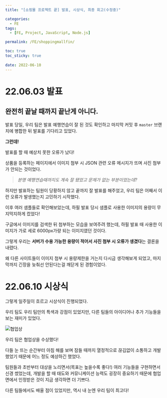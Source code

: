 ```yaml
---
title: "[쇼핑몰 프로젝트 끝] 발표, 시상식, 최종 회고(수정중)"

categories:
  - FE
tags:
  - [FE, Project, JavaScript, Node.js]

permalink: /FE/shoppingmallfin/

toc: true
toc_sticky: true
 
date: 2022-06-10
---
```


# 22.06.03 발표
## 완전히 끝날 때까지 끝난게 아니다.
발표 당일, 우리 팀은 발표 예행연습이 잘 된 것도 확인하고 마지막 커밋 후 `master` 브랜치에 병합한 뒤 발표를 기다리고 있었다.

**그런데!**

발표를 할 때 예상치 못한 오류가 났다!

상품을 등록하는 페이지에서 이미지 첨부 시 JSON 관련 오류 메시지가 뜨며 사진 첨부가 안되는 것이었다.

> *분명 예행연습때까지도 계속 잘 됐었고 문제가 없는 부분이었는데?*

하지만 발표하는 팀원이 당황하지 않고 끝까지 잘 발표를 해주었고, 우리 팀은 어째서 이런 오류가 발생했는지 고민하기 시작했다.

이후 여러 샘플들로 확인해보았는데, 하필 발표 당시 샘플로 사용한 이미지의 용량이 무지막지하게 컸었다!

구글에서 이미지를 검색한 뒤 첨부하는 모습을 보여주려 했는데, 하필 발표 때 사용한 이미지가 가로 세로 6000px가량 되는 이미지였던 것이다.

그렇게 우리는 **서버가 수용 가능한 용량이 적어서 사진 첨부 시 오류가 생겼다**는 결론을 내렸다.

왜 다른 사이트들이 이미지 첨부 시 용량제한을 거는지 다시금 생각해보게 되었고, 마지막까지 긴장을 늦춰선 안된다는걸 깨닫게 된 경험이었다.

# 22.06.10 시상식

그렇게 일주일이 흐르고 시상식이 진행되었다.

우리 팀도 우리 팀만의 특색과 강점이 있었지만, 다른 팀들의 아이디어나 추가 기능들을 보는 재미가 있었다.

![협업상](https://user-images.githubusercontent.com/49031232/175237898-f48c13c4-3a7d-4b0f-97d4-acce4d66d641.png)

우리 팀은 협업상을 수상했다!

다들 눈 뜨는 순간부터 아침 해를 보며 잠들 때까지 열정적으로 끊김없이 소통하고 개발했었기 때문에 어느 정도 예상하긴 했었다.

팀원들과 초반부터 대상을 노리면서(목표는 높을수록 좋다!) 여러 기능들을 구현하면서 신경 썼었는데,
개발을 할 때 태도와 커뮤니케이션 능력도 굉장히 중요하기 때문에 협업 면에서 인정받은 것이 지금 생각하면 더 기쁘다.

다른 팀들에서도 배울 점이 있었지만, 역시 내 눈엔 우리 팀이 최고다!

<!-- # 최종 회고 -->

<!-- ## 1차 회고 이후 머지들 -->


<!-- ## 머지 상세 -->

